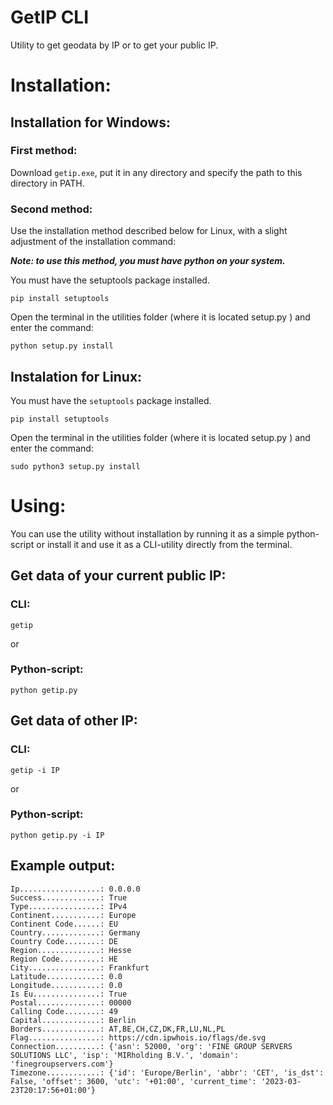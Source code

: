 # GetIP CLI

Utility to get geodata by IP or to get your public IP.

# Installation:

## Installation for Windows:

### **First method:**

Download `getip.exe`, put it in any directory and specify the path to this directory in PATH.

### **Second method:**

Use the installation method described below for Linux, with a slight adjustment of the installation command:

***Note: to use this method, you must have python on your system.***

You must have the setuptools package installed.

```
pip install setuptools
```

Open the terminal in the utilities folder (where it is located setup.py ) and enter the command:

```
python setup.py install
```


## Instalation for Linux:

You must have the `setuptools` package installed.

```
pip install setuptools
```

Open the terminal in the utilities folder (where it is located setup.py ) and enter the command:

```
sudo python3 setup.py install
```

# Using:

You can use the utility without installation by running it as a simple python-script or install it and use it as a CLI-utility directly from the terminal.

## Get data of your current public IP:
### **CLI**:
```
getip
```
or
### **Python-script**:
```
python getip.py
```

## Get data of other IP:
### **CLI:**
```
getip -i IP
```
or
### **Python-script**:
```
python getip.py -i IP
```


## Example output:

```
Ip..................: 0.0.0.0
Success.............: True
Type................: IPv4
Continent...........: Europe
Continent Code......: EU
Country.............: Germany
Country Code........: DE
Region..............: Hesse
Region Code.........: HE
City................: Frankfurt
Latitude............: 0.0
Longitude...........: 0.0
Is Eu...............: True
Postal..............: 00000
Calling Code........: 49
Capital.............: Berlin
Borders.............: AT,BE,CH,CZ,DK,FR,LU,NL,PL
Flag................: https://cdn.ipwhois.io/flags/de.svg
Connection..........: {'asn': 52000, 'org': 'FINE GROUP SERVERS SOLUTIONS LLC', 'isp': 'MIRholding B.V.', 'domain': 'finegroupservers.com'}
Timezone............: {'id': 'Europe/Berlin', 'abbr': 'CET', 'is_dst': False, 'offset': 3600, 'utc': '+01:00', 'current_time': '2023-03-23T20:17:56+01:00'}
```